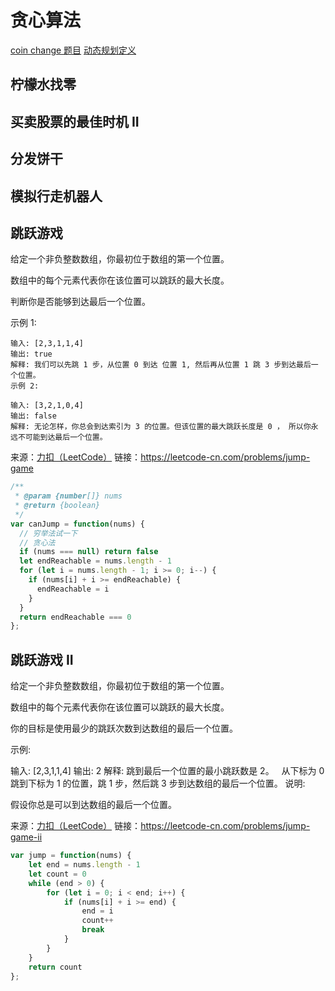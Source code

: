# 贪心算法
[coin change 题目](https://leetcode-cn.com/problems/coin-change/)
[动态规划定义](https://zh.wikipedia.org/wiki/%E5%8A%A8%E6%80%81%E8%A7%84%E5%88%92)

## 柠檬水找零
## 买卖股票的最佳时机 II
## 分发饼干
## 模拟行走机器人
## 跳跃游戏
给定一个非负整数数组，你最初位于数组的第一个位置。

数组中的每个元素代表你在该位置可以跳跃的最大长度。

判断你是否能够到达最后一个位置。

示例 1:
```
输入: [2,3,1,1,4]
输出: true
解释: 我们可以先跳 1 步，从位置 0 到达 位置 1, 然后再从位置 1 跳 3 步到达最后一个位置。
示例 2:

输入: [3,2,1,0,4]
输出: false
解释: 无论怎样，你总会到达索引为 3 的位置。但该位置的最大跳跃长度是 0 ， 所以你永远不可能到达最后一个位置。
```
来源：[力扣（LeetCode）](https://leetcode-cn.com/problems/jump-game)
链接：https://leetcode-cn.com/problems/jump-game

```js
/**
 * @param {number[]} nums
 * @return {boolean}
 */
var canJump = function(nums) {
  // 穷举法试一下
  // 贪心法
  if (nums === null) return false
  let endReachable = nums.length - 1
  for (let i = nums.length - 1; i >= 0; i--) {
    if (nums[i] + i >= endReachable) {
      endReachable = i
    }
  }
  return endReachable === 0
};
```

## 跳跃游戏 II
给定一个非负整数数组，你最初位于数组的第一个位置。

数组中的每个元素代表你在该位置可以跳跃的最大长度。

你的目标是使用最少的跳跃次数到达数组的最后一个位置。

示例:

输入: [2,3,1,1,4]
输出: 2
解释: 跳到最后一个位置的最小跳跃数是 2。
     从下标为 0 跳到下标为 1 的位置，跳 1 步，然后跳 3 步到达数组的最后一个位置。
说明:

假设你总是可以到达数组的最后一个位置。

来源：[力扣（LeetCode）](https://leetcode-cn.com/problems/jump-game-ii)
链接：https://leetcode-cn.com/problems/jump-game-ii
```js
var jump = function(nums) {
    let end = nums.length - 1
    let count = 0
    while (end > 0) {
        for (let i = 0; i < end; i++) {
            if (nums[i] + i >= end) {
                end = i
                count++
                break
            }
        }
    }
    return count
};
```
